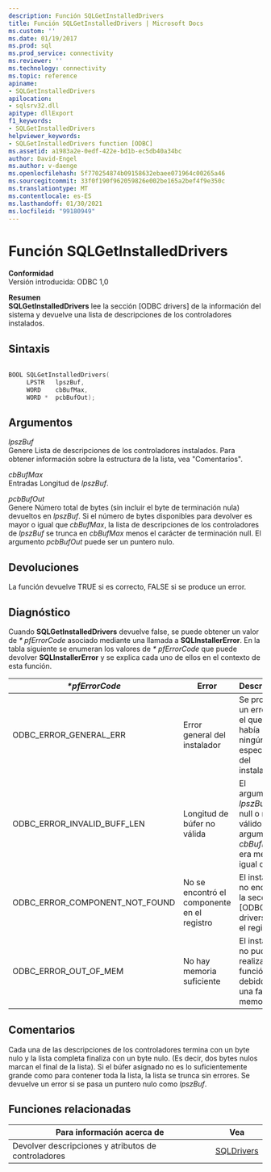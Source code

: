 ```yaml
---
description: Función SQLGetInstalledDrivers
title: Función SQLGetInstalledDrivers | Microsoft Docs
ms.custom: ''
ms.date: 01/19/2017
ms.prod: sql
ms.prod_service: connectivity
ms.reviewer: ''
ms.technology: connectivity
ms.topic: reference
apiname:
- SQLGetInstalledDrivers
apilocation:
- sqlsrv32.dll
apitype: dllExport
f1_keywords:
- SQLGetInstalledDrivers
helpviewer_keywords:
- SQLGetInstalledDrivers function [ODBC]
ms.assetid: a1983a2e-0edf-422e-bd1b-ec5db40a34bc
author: David-Engel
ms.author: v-daenge
ms.openlocfilehash: 5f770254874b09158632ebaee071964c00265a46
ms.sourcegitcommit: 33f0f190f962059826e002be165a2bef4f9e350c
ms.translationtype: MT
ms.contentlocale: es-ES
ms.lasthandoff: 01/30/2021
ms.locfileid: "99180949"
---
```

# <a name="sqlgetinstalleddrivers-function"></a>Función SQLGetInstalledDrivers
**Conformidad**  
 Versión introducida: ODBC 1,0  
  
 **Resumen**  
 **SQLGetInstalledDrivers** lee la sección [ODBC drivers] de la información del sistema y devuelve una lista de descripciones de los controladores instalados.  
  
## <a name="syntax"></a>Sintaxis  
  
```cpp  
  
BOOL SQLGetInstalledDrivers(  
     LPSTR   lpszBuf,  
     WORD    cbBufMax,  
     WORD *  pcbBufOut);  
```  
  
## <a name="arguments"></a>Argumentos  
 *lpszBuf*  
 Genere Lista de descripciones de los controladores instalados. Para obtener información sobre la estructura de la lista, vea "Comentarios".  
  
 *cbBufMax*  
 Entradas Longitud de *lpszBuf*.  
  
 *pcbBufOut*  
 Genere Número total de bytes (sin incluir el byte de terminación nula) devueltos en *lpszBuf*. Si el número de bytes disponibles para devolver es mayor o igual que *cbBufMax*, la lista de descripciones de los controladores de *lpszBuf* se trunca en *cbBufMax* menos el carácter de terminación null. El argumento *pcbBufOut* puede ser un puntero nulo.  
  
## <a name="returns"></a>Devoluciones  
 La función devuelve TRUE si es correcto, FALSE si se produce un error.  
  
## <a name="diagnostics"></a>Diagnóstico  
 Cuando **SQLGetInstalledDrivers** devuelve false, se puede obtener un valor de *\* pfErrorCode* asociado mediante una llamada a **SQLInstallerError**. En la tabla siguiente se enumeran los valores de *\* pfErrorCode* que puede devolver **SQLInstallerError** y se explica cada uno de ellos en el contexto de esta función.  
  
|*\*pfErrorCode*|Error|Descripción|  
|---------------------|-----------|-----------------|  
|ODBC_ERROR_GENERAL_ERR|Error general del instalador|Se produjo un error en el que no había ningún error específico del instalador.|  
|ODBC_ERROR_INVALID_BUFF_LEN|Longitud de búfer no válida|El argumento *lpszBuf* era null o no era válido o el argumento *cbBufMax* era menor o igual que 0.|  
|ODBC_ERROR_COMPONENT_NOT_FOUND|No se encontró el componente en el registro|El instalador no encontró la sección [ODBC drivers] en el registro.|  
|ODBC_ERROR_OUT_OF_MEM|No hay memoria suficiente|El instalador no pudo realizar la función debido a una falta de memoria.|  
  
## <a name="comments"></a>Comentarios  
 Cada una de las descripciones de los controladores termina con un byte nulo y la lista completa finaliza con un byte nulo. (Es decir, dos bytes nulos marcan el final de la lista). Si el búfer asignado no es lo suficientemente grande como para contener toda la lista, la lista se trunca sin errores. Se devuelve un error si se pasa un puntero nulo como *lpszBuf*.  
  
## <a name="related-functions"></a>Funciones relacionadas  
  
|Para información acerca de|Vea|  
|---------------------------|---------|  
|Devolver descripciones y atributos de controladores|[SQLDrivers](../../../odbc/reference/syntax/sqldrivers-function.md)|
